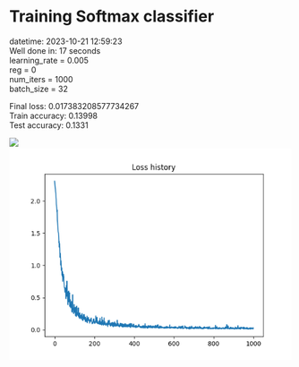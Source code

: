 # Training Softmax classifier  
datetime: 2023-10-21 12:59:23  
Well done in: 17 seconds  
learning_rate = 0.005  
reg = 0  
num_iters = 1000  
batch_size = 32  

Final loss: 0.017383208577734267   
Train accuracy: 0.13998   
Test accuracy: 0.1331  

<img src="weights.png">  
<br>
<img src="loss.png">

